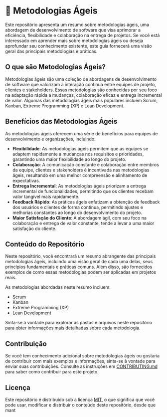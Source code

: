 # :rocket: Metodologias Ágeis


Este repositório apresenta um resumo sobre metodologias ágeis, uma abordagem de desenvolvimento de software que visa aprimorar a eficiência, flexibilidade e colaboração na entrega de projetos. Se você está interessado em aprender mais sobre metodologias ágeis ou deseja aprofundar seu conhecimento existente, este guia fornecerá uma visão geral das principais metodologias e práticas.

## O que são Metodologias Ágeis?

Metodologias ágeis são uma coleção de abordagens de desenvolvimento de software que valorizam a interação contínua entre equipes de projeto, clientes e stakeholders. Essas metodologias são conhecidas por seu foco na adaptação rápida a mudanças, colaboração eficaz e entrega incremental de valor. Algumas das metodologias ágeis mais populares incluem Scrum, Kanban, Extreme Programming (XP) e Lean Development.

## Benefícios das Metodologias Ágeis

As metodologias ágeis oferecem uma série de benefícios para equipes de desenvolvimento e organizações, incluindo:

- **Flexibilidade**: As metodologias ágeis permitem que as equipes se adaptem rapidamente a mudanças nos requisitos e prioridades, garantindo uma maior flexibilidade ao longo do projeto.
- **Colaboração**: A comunicação constante e colaboração entre membros da equipe, clientes e stakeholders é incentivada nas metodologias ágeis, resultando em uma melhor compreensão e alinhamento de expectativas.
- **Entrega Incremental**: As metodologias ágeis priorizam a entrega incremental de funcionalidades, permitindo que os clientes recebam valor tangível mais rapidamente.
- **Feedback Rápido**: As práticas ágeis enfatizam a obtenção de feedback dos usuários e clientes de forma contínua, permitindo ajustes e melhorias constantes ao longo do desenvolvimento do projeto.
- **Maior Satisfação do Cliente**: A abordagem ágil, com seu foco na colaboração e entrega de valor constante, tende a levar a uma maior satisfação do cliente.

## Conteúdo do Repositório

Neste repositório, você encontrará um resumo abrangente das principais metodologias ágeis, incluindo uma visão geral de cada uma delas, seus princípios fundamentais e práticas comuns. Além disso, são fornecidos exemplos de como essas metodologias podem ser aplicadas em projetos reais.

As metodologias abordadas neste resumo incluem:

- Scrum
- Kanban
- Extreme Programming (XP)
- Lean Development

Sinta-se à vontade para explorar as pastas e arquivos neste repositório para obter informações mais detalhadas sobre cada metodologia.

## Contribuição

Se você tem conhecimento adicional sobre metodologias ágeis ou gostaria de contribuir com mais exemplos e informações, sinta-se à vontade para enviar suas contribuições. Consulte as instruções em [CONTRIBUTING.md](./CONTRIBUTING.md) para saber como contribuir para este projeto.

## Licença

Este repositório é distribuído sob a licença [MIT](./LICENSE), o que significa que você pode usar, modificar e distribuir o conteúdo deste repositório, desde que mant
